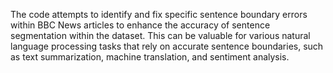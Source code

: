 The code attempts to identify and fix specific sentence boundary errors within BBC News articles to enhance the accuracy of sentence segmentation within the dataset. This can be valuable for various natural language processing tasks that rely on accurate sentence boundaries, such as text summarization, machine translation, and sentiment analysis.
